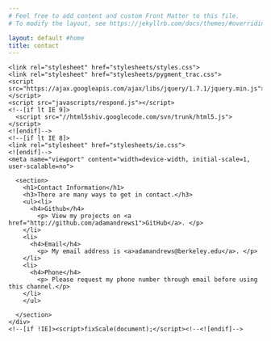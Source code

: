 ```yaml
---
# Feel free to add content and custom Front Matter to this file.
# To modify the layout, see https://jekyllrb.com/docs/themes/#overriding-theme-defaults

layout: default #home
title: contact
---
```



<html>
  <head>
    <meta charset="utf-8">
    <meta http-equiv="X-UA-Compatible" content="chrome=1">
  
    <link rel="stylesheet" href="stylesheets/styles.css">
    <link rel="stylesheet" href="stylesheets/pygment_trac.css">
    <script src="https://ajax.googleapis.com/ajax/libs/jquery/1.7.1/jquery.min.js"></script>
    <script src="javascripts/respond.js"></script>
    <!--[if lt IE 9]>
      <script src="//html5shiv.googlecode.com/svn/trunk/html5.js"></script>
    <![endif]-->
    <!--[if lt IE 8]>
    <link rel="stylesheet" href="stylesheets/ie.css">
    <![endif]-->
    <meta name="viewport" content="width=device-width, initial-scale=1, user-scalable=no">

  </head>
  
  <body>
    <div class="wrapper">

      <section>
        <h1>Contact Information</h1>
        <h3>There are many ways to get in contact.</h3>
        <ul><li>
          <h4>Github</h4>
            <p> View my projects on <a href="http://github.com/adamandrews1">GitHub</a>. </p>
        </li>
        <li>
          <h4>Email</h4>
            <p> My email address is <a>adamandrews@berkeley.edu</a>. </p>
        </li>
        <li>
          <h4>Phone</h4>
            <p> Please request my phone number through email before using this channel.</p>
        </li>
        </ul>

      </section>
    </div>
    <!--[if !IE]><script>fixScale(document);</script><!--<![endif]-->
  </body>
</html>